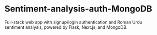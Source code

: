 # Sentiment-analysis-auth-MongoDB
Full-stack web app with signup/login authentication and Roman Urdu sentiment analysis, powered by Flask, Next.js, and MongoDB.
